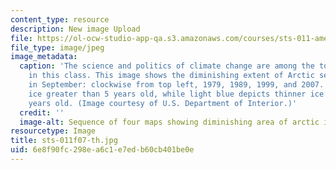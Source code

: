 ```yaml
---
content_type: resource
description: New image Upload
file: https://ol-ocw-studio-app-qa.s3.amazonaws.com/courses/sts-011-american-science-ethical-conflicts-and-political-choices-fall-2007/6e8f90fc298ea6c1e7edb60cb401be0e_sts-011f07-th.jpg
file_type: image/jpeg
image_metadata:
  caption: 'The science and politics of climate change are among the topics covered
    in this class. This image shows the diminishing extent of Arctic sea ice coverage
    in September: clockwise from top left, 1979, 1989, 1999, and 2007. White shows
    ice greater than 5 years old, while light blue depicts thinner ice less than 5
    years old. (Image courtesy of U.S. Department of Interior.)'
  credit: ''
  image-alt: Sequence of four maps showing diminishing area of arctic ice coverage.
resourcetype: Image
title: sts-011f07-th.jpg
uid: 6e8f90fc-298e-a6c1-e7ed-b60cb401be0e
---
```

